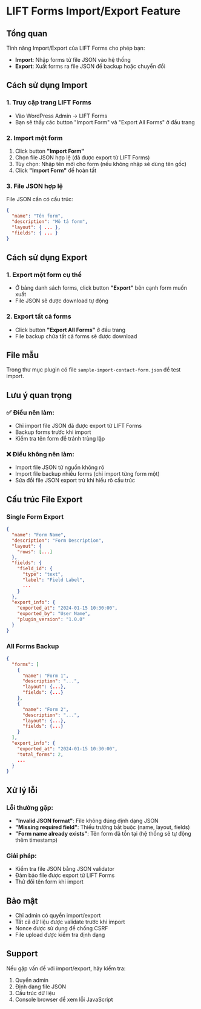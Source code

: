 # LIFT Forms Import/Export Feature

## Tổng quan
Tính năng Import/Export của LIFT Forms cho phép bạn:
- **Import**: Nhập forms từ file JSON vào hệ thống
- **Export**: Xuất forms ra file JSON để backup hoặc chuyển đổi

## Cách sử dụng Import

### 1. Truy cập trang LIFT Forms
- Vào WordPress Admin → LIFT Forms
- Bạn sẽ thấy các button "Import Form" và "Export All Forms" ở đầu trang

### 2. Import một form
1. Click button **"Import Form"**
2. Chọn file JSON hợp lệ (đã được export từ LIFT Forms)
3. Tùy chọn: Nhập tên mới cho form (nếu không nhập sẽ dùng tên gốc)
4. Click **"Import Form"** để hoàn tất

### 3. File JSON hợp lệ
File JSON cần có cấu trúc:
```json
{
  "name": "Tên form",
  "description": "Mô tả form",
  "layout": { ... },
  "fields": { ... }
}
```

## Cách sử dụng Export

### 1. Export một form cụ thể
- Ở bảng danh sách forms, click button **"Export"** bên cạnh form muốn xuất
- File JSON sẽ được download tự động

### 2. Export tất cả forms
- Click button **"Export All Forms"** ở đầu trang
- File backup chứa tất cả forms sẽ được download

## File mẫu
Trong thư mục plugin có file `sample-import-contact-form.json` để test import.

## Lưu ý quan trọng

### ✅ Điều nên làm:
- Chỉ import file JSON đã được export từ LIFT Forms
- Backup forms trước khi import
- Kiểm tra tên form để tránh trùng lặp

### ❌ Điều không nên làm:
- Import file JSON từ nguồn không rõ
- Import file backup nhiều forms (chỉ import từng form một)
- Sửa đổi file JSON export trừ khi hiểu rõ cấu trúc

## Cấu trúc File Export

### Single Form Export
```json
{
  "name": "Form Name",
  "description": "Form Description", 
  "layout": {
    "rows": [...]
  },
  "fields": {
    "field_id": {
      "type": "text",
      "label": "Field Label",
      ...
    }
  },
  "export_info": {
    "exported_at": "2024-01-15 10:30:00",
    "exported_by": "User Name",
    "plugin_version": "1.0.0"
  }
}
```

### All Forms Backup
```json
{
  "forms": [
    {
      "name": "Form 1",
      "description": "...",
      "layout": {...},
      "fields": {...}
    },
    {
      "name": "Form 2", 
      "description": "...",
      "layout": {...},
      "fields": {...}
    }
  ],
  "export_info": {
    "exported_at": "2024-01-15 10:30:00",
    "total_forms": 2,
    ...
  }
}
```

## Xử lý lỗi

### Lỗi thường gặp:
- **"Invalid JSON format"**: File không đúng định dạng JSON
- **"Missing required field"**: Thiếu trường bắt buộc (name, layout, fields)
- **"Form name already exists"**: Tên form đã tồn tại (hệ thống sẽ tự động thêm timestamp)

### Giải pháp:
- Kiểm tra file JSON bằng JSON validator
- Đảm bảo file được export từ LIFT Forms
- Thử đổi tên form khi import

## Bảo mật

- Chỉ admin có quyền import/export
- Tất cả dữ liệu được validate trước khi import
- Nonce được sử dụng để chống CSRF
- File upload được kiểm tra định dạng

## Support
Nếu gặp vấn đề với import/export, hãy kiểm tra:
1. Quyền admin
2. Định dạng file JSON
3. Cấu trúc dữ liệu
4. Console browser để xem lỗi JavaScript
